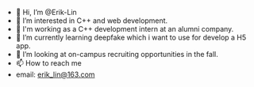 - 👋 Hi, I’m @Erik-Lin
- 👀 I’m interested in C++ and web development.
- 🌱 I'm working as a C++ development intern at an alumni company.
- 🌱 I’m currently learning deepfake which i want to use for develop a H5 app.
- 💞️ I’m looking at on-campus recruiting opportunities in the fall.
- 📫 How to reach me
-   email: erik_lin@163.com

<!---
Erik-Lin/Erik-Lin is a ✨ special ✨ repository because its `README.md` (this file) appears on your GitHub profile.
You can click the Preview link to take a look at your changes.
--->
